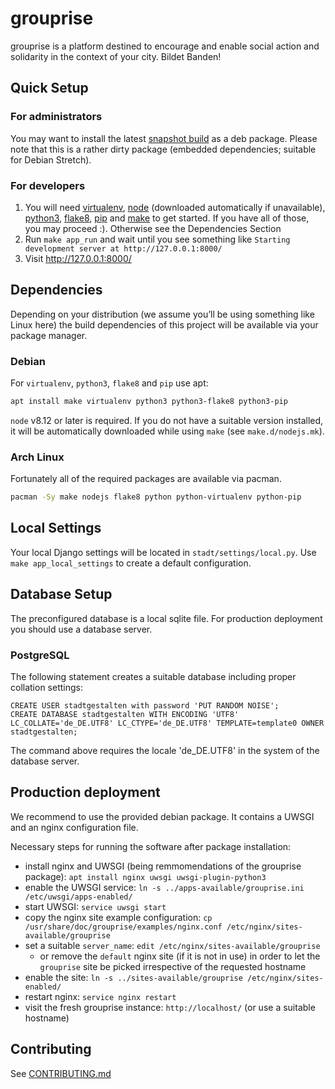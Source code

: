 # grouprise

grouprise is a platform destined to encourage and enable social action and solidarity in the context of your city. Bildet Banden!

## Quick Setup

### For administrators
You may want to install the latest [snapshot build](https://git.hack-hro.de/stadtgestalten/stadtgestalten/builds/artifacts/master/raw/build/debian/export/stadtgestalten.deb?job=deb-package) as a deb package. Please note that this is a rather dirty package (embedded dependencies; suitable for Debian Stretch).

### For developers
1. You will need [virtualenv](https://virtualenv.pypa.io/en/stable/), [node](https://nodejs.org/en/) (downloaded automatically if unavailable), [python3](https://www.python.org/), [flake8](http://flake8.pycqa.org/en/latest/), [pip](https://pip.pypa.io/en/stable/) and [make](https://www.gnu.org/software/make/) to get started. If you have all of those, you may proceed :). Otherwise see the Dependencies Section
2. Run `make app_run` and wait until you see something like `Starting development server at http://127.0.0.1:8000/`
3. Visit http://127.0.0.1:8000/

## Dependencies

Depending on your distribution (we assume you’ll be using something like Linux here) the build dependencies of this project will be available via your package manager.

### Debian
For `virtualenv`, `python3`, `flake8` and `pip` use apt:
```sh
apt install make virtualenv python3 python3-flake8 python3-pip
```

`node` v8.12 or later is required.  If you do not have a suitable version installed, it will be automatically downloaded while using `make` (see `make.d/nodejs.mk`).

### Arch Linux
Fortunately all of the required packages are available via pacman.
```sh
pacman -Sy make nodejs flake8 python python-virtualenv python-pip 
```


## Local Settings

Your local Django settings will be located in `stadt/settings/local.py`. Use `make app_local_settings` to create a default configuration. 


## Database Setup

The preconfigured database is a local sqlite file.
For production deployment you should use a database server.

### PostgreSQL

The following statement creates a suitable database including proper collation settings:

    CREATE USER stadtgestalten with password 'PUT RANDOM NOISE';
    CREATE DATABASE stadtgestalten WITH ENCODING 'UTF8' LC_COLLATE='de_DE.UTF8' LC_CTYPE='de_DE.UTF8' TEMPLATE=template0 OWNER stadtgestalten;

The command above requires the locale 'de_DE.UTF8' in the system of the database server.


## Production deployment

We recommend to use the provided debian package. It contains a UWSGI and an nginx configuration file.

Necessary steps for running the software after package installation:

* install nginx and UWSGI (being remmomendations of the grouprise package): `apt install nginx uwsgi uwsgi-plugin-python3`
* enable the UWSGI service: `ln -s ../apps-available/grouprise.ini /etc/uwsgi/apps-enabled/`
* start UWSGI: `service uwsgi start`
* copy the nginx site example configuration: `cp /usr/share/doc/grouprise/examples/nginx.conf /etc/nginx/sites-available/grouprise`
* set a suitable `server_name`: `edit /etc/nginx/sites-available/grouprise`
    * or remove the `default` nginx site (if it is not in use) in order to let the `grouprise` site be picked irrespective of the requested hostname
* enable the site: `ln -s ../sites-available/grouprise /etc/nginx/sites-enabled/`
* restart nginx: `service nginx restart`
* visit the fresh grouprise instance: `http://localhost/` (or use a suitable hostname)

## Contributing

See [CONTRIBUTING.md](./CONTRIBUTING.md)
